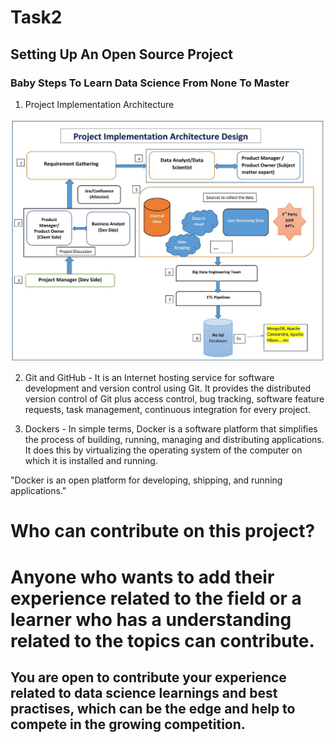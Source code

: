 # Task2

## Setting Up An Open Source Project

### Baby Steps To Learn Data Science From None To Master

1. Project Implementation Architecture

![](images/OriginalArchitecture.jpg)

2. Git and GitHub - It is an Internet hosting service for software development and version control using Git. It provides the distributed version control of Git plus access control, bug tracking, software feature requests, task management, continuous integration for every project.

3. Dockers - In simple terms, Docker is a software platform that simplifies the process of building, running, managing and distributing applications. It does this by virtualizing the operating system of the computer on which it is installed and running.

"Docker is an open platform for developing, shipping, and running applications."

# Who can contribute on this project?

# Anyone who wants to add their experience related to the field or a learner who has a understanding related to the topics can contribute.


## You are open to contribute your experience related to data science learnings and best practises, which can be the edge and help to compete in the growing competition.
